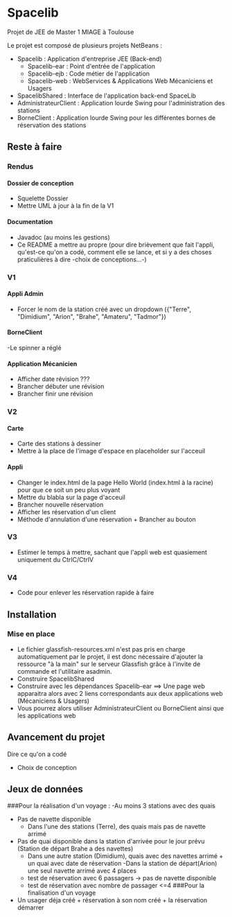 # Spacelib
Projet de JEE de Master 1 MIAGE à Toulouse

Le projet est composé de plusieurs projets NetBeans :

- Spacelib : Application d'entreprise JEE (Back-end)
  - Spacelib-ear : Point d'entrée de l'application
  - Spacelib-ejb : Code métier de l'application
  - Spacelib-web : WebServices & Applications Web Mécaniciens et Usagers
- SpacelibShared : Interface de l'application back-end SpaceLib
- AdministrateurClient : Application lourde Swing pour l'administration des stations
- BorneClient : Application lourde Swing pour les différentes bornes de réservation des stations

## Reste à faire

### Rendus

#### Dossier de conception

- Squelette Dossier
- Mettre UML à jour à la fin de la V1

#### Documentation

- Javadoc (au moins les gestions)
- Ce README a mettre au propre (pour dire brièvement que fait l'appli, qu'est-ce qu'on a codé, comment elle se lance, et si y a des choses praticulières à dire -choix de conceptions...-)

### V1

#### Appli Admin
- Forcer le nom de la station créé avec un dropdown ({"Terre", "Dimidium", "Arion", "Brahe", "Amateru", "Tadmor"})

#### BorneClient
-Le spinner a réglé

#### Application Mécanicien
- Afficher date révision ???
- Brancher débuter une révision
- Brancher finir une révision

### V2

#### Carte

- Carte des stations à dessiner
- Mettre à la place de l'image d'espace en placeholder sur l'acceuil

#### Appli

- Changer le index.html de la page Hello World (index.html à la racine) pour que ce soit un peu plus voyant
- Mettre du blabla sur la page d'acceuil
- Brancher nouvelle réservation
- Afficher les réservation d'un client
- Méthode d'annulation d'une réservation + Brancher au bouton

### V3

- Estimer le temps à mettre, sachant que l'appli web est quasiement uniquement du CtrlC/CtrlV

### V4

- Code pour enlever les réservation rapide à faire

## Installation

### Mise en place

- Le fichier glassfish-resources.xml n'est pas pris en charge automatiquement par le projet, il est donc nécessaire d'ajouter la ressource "à la main" sur le serveur Glassfish grâce à l'invite de commande et l'utilitaire asadmin.
- Construire SpacelibShared
- Construire avec les dépendances Spacelib-ear
    ==> Une page web apparaitra alors avec 2 liens correspondants aux deux applications web (Mécaniciens & Usagers)
- Vous pourrez alors utiliser AdministrateurClient ou BorneClient ainsi que les applications web

## Avancement du projet

Dire ce qu'on a codé
+ Choix de conception

## Jeux de données
###Pour la réalisation d'un voyage :
-Au moins 3 stations avec des quais
- Pas de navette disponible
	- Dans l'une des stations (Terre), des quais mais pas de navette arrimé
- Pas de quai disponible dans la station d'arrivée pour le jour prévu (Station de départ Brahe a des navettes)
	- Dans une autre station (Dimidium), quais avec des navettes arrimé + un quai avec date de réservation
-Dans la station de départ(Arion) une seul navette arrimé avec 4 places
	- test de réservation avec 6 passagers -> pas de navette disponible
	- test de réservation avec nombre de passager <=4
###Pour la finalisation d'un voyage
- Un usager déja créé + réservation à son nom créé + la réservation démarrer

